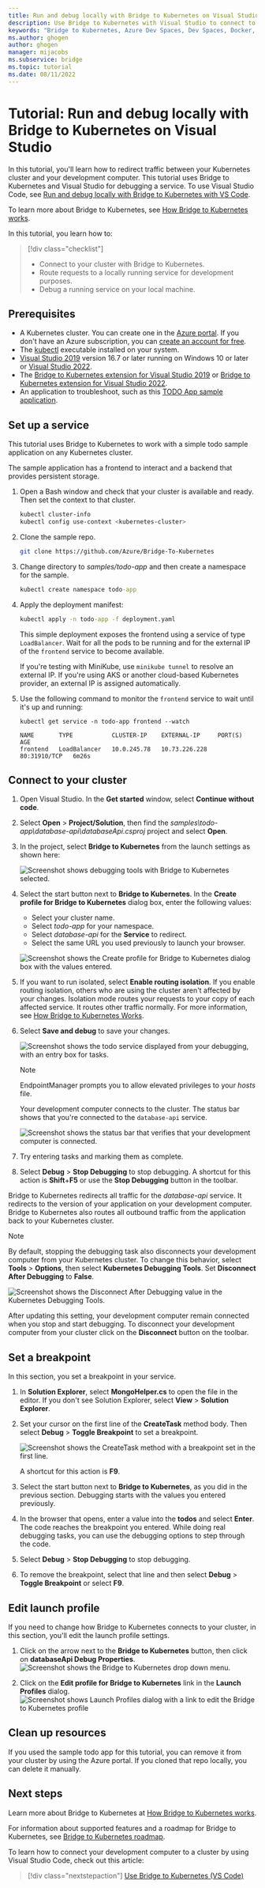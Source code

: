 ```yaml
---
title: Run and debug locally with Bridge to Kubernetes on Visual Studio
description: Use Bridge to Kubernetes with Visual Studio to connect to a cluster and use local tunnel debugging to debug Kubernetes services.
keywords: "Bridge to Kubernetes, Azure Dev Spaces, Dev Spaces, Docker, Kubernetes, Azure, containers"
ms.author: ghogen
author: ghogen
manager: mijacobs
ms.subservice: bridge
ms.topic: tutorial 
ms.date: 08/11/2022
---
```


# Tutorial: Run and debug locally with Bridge to Kubernetes on Visual Studio

In this tutorial, you'll learn how to redirect traffic between your Kubernetes cluster and your development computer.
This tutorial uses Bridge to Kubernetes and Visual Studio for debugging a service.
To use Visual Studio Code, see [Run and debug locally with Bridge to Kubernetes with VS Code](bridge-to-kubernetes-vs-code.md).

To learn more about Bridge to Kubernetes, see [How Bridge to Kubernetes works](overview-bridge-to-kubernetes.md).

In this tutorial, you learn how to:

> [!div class="checklist"]
> - Connect to your cluster with Bridge to Kubernetes.
> - Route requests to a locally running service for development purposes.
> - Debug a running service on your local machine.

## Prerequisites

- A Kubernetes cluster. You can create one in the [Azure portal](https://azure.microsoft.com/free/).  If you don't have an Azure subscription, you can [create an account for free](https://azure.microsoft.com/free/).
- The [kubectl](https://kubernetes.io/docs/reference/kubectl/kubectl/) executable installed on your system.
- [Visual Studio 2019](https://www.visualstudio.com/vs/) version 16.7 or later running on Windows 10 or later or [Visual Studio 2022](https://www.visualstudio.com/vs/).
- The [Bridge to Kubernetes extension for Visual Studio 2019](https://marketplace.visualstudio.com/items?itemName=ms-azuretools.mindaro) or [Bridge to Kubernetes extension for Visual Studio 2022](https://marketplace.visualstudio.com/items?itemName=ms-azuretools.mindaro2022).
- An application to troubleshoot, such as this [TODO App sample application](https://github.com/Azure/Bridge-To-Kubernetes/tree/main/samples/todo-app).

## Set up a service

This tutorial uses Bridge to Kubernetes to work with a simple todo sample application on any Kubernetes cluster.

The sample application has a frontend to interact and a backend that provides persistent storage.

1. Open a Bash window and check that your cluster is available and ready.
   Then set the context to that cluster.

   ```bash
   kubectl cluster-info
   kubectl config use-context <kubernetes-cluster>
   ```

1. Clone the sample repo.

   ```bash
   git clone https://github.com/Azure/Bridge-To-Kubernetes
   ```

1. Change directory to *samples/todo-app* and then create a namespace for the sample.

   ```cmd
   kubectl create namespace todo-app
   ```

1. Apply the deployment manifest:

   ```cmd
   kubectl apply -n todo-app -f deployment.yaml
   ```

   This simple deployment exposes the frontend using a service of type `LoadBalancer`.
   Wait for all the pods to be running and for the external IP of the `frontend` service to become available.

   If you're testing with MiniKube, use `minikube tunnel` to resolve an external IP.
   If you're using AKS or another cloud-based Kubernetes provider, an external IP is assigned automatically.

1. Use the following command to monitor the `frontend` service to wait until it's up and running:

   ```output
   kubectl get service -n todo-app frontend --watch

   NAME       TYPE           CLUSTER-IP    EXTERNAL-IP     PORT(S)        AGE
   frontend   LoadBalancer   10.0.245.78   10.73.226.228   80:31910/TCP   6m26s
   ```

## Connect to your cluster

1. Open Visual Studio. In the **Get started** window, select **Continue without code**.

1. Select **Open** > **Project/Solution**, then find the *samples\todo-app\database-api\databaseApi.csproj* project and select **Open**.

1. In the project, select **Bridge to Kubernetes** from the launch settings as shown here:

   ![Screenshot shows debugging tools with Bridge to Kubernetes selected.](media/bridge-to-kubernetes-vs/select-debug-tool.png)

1. Select the start button next to **Bridge to Kubernetes**.
   In the **Create profile for Bridge to Kubernetes** dialog box, enter the following values:

   - Select your cluster name.
   - Select *todo-app* for your namespace.
   - Select *database-api* for the **Service** to redirect.
   - Select the same URL you used previously to launch your browser.

   ![Screenshot shows the Create profile for Bridge to Kubernetes dialog box with the values entered.](media/bridge-to-kubernetes-vs/configure-bridge-debugging.png)

1. If you want to run isolated, select **Enable routing isolation**.
   If you enable routing isolation, others who are using the cluster aren't affected by your changes.
   Isolation mode routes your requests to your copy of each affected service.
   It routes other traffic normally.
   For more information, see [How Bridge to Kubernetes Works](overview-bridge-to-kubernetes.md#using-routing-capabilities-for-developing-in-isolation).

1. Select **Save and debug** to save your changes.

   ![Screenshot shows the todo service displayed from your debugging, with an entry box for tasks.](media/bridge-to-kubernetes-vs/todos-service.png)

   > [!NOTE]
   > EndpointManager prompts you to allow elevated privileges to your *hosts* file.

   Your development computer connects to the cluster.
   The status bar shows that you're connected to the `database-api` service.

   ![Screenshot shows the status bar that verifies that your development computer is connected.](media/bridge-to-kubernetes-vs/development-computer-connected.png)

1. Try entering tasks and marking them as complete.

1. Select **Debug** > **Stop Debugging** to stop debugging.
   A shortcut for this action is **Shift**+**F5** or use the **Stop Debugging** button in the toolbar.

Bridge to Kubernetes redirects all traffic for the *database-api* service.
It redirects to the version of your application on your development computer.
Bridge to Kubernetes also routes all outbound traffic from the application back to your Kubernetes cluster.

> [!NOTE]
> By default, stopping the debugging task also disconnects your development computer from your Kubernetes cluster.
> To change this behavior, select **Tools** > **Options**, then select **Kubernetes Debugging Tools**.
> Set **Disconnect After Debugging** to **False**.
>
>![Screenshot shows the Disconnect After Debugging value in the Kubernetes Debugging Tools.](media/bridge-to-kubernetes-vs/kubernetes-debugging-options.png)
>
> After updating this setting, your development computer remain connected when you stop and start debugging.
> To disconnect your development computer from your cluster click on the **Disconnect** button on the toolbar.

## Set a breakpoint

In this section, you set a breakpoint in your service.

1. In **Solution Explorer**, select **MongoHelper.cs** to open the file in the editor.
   If you don't see Solution Explorer, select **View** > **Solution Explorer**.

1. Set your cursor on the first line of the **CreateTask** method body.
   Then select **Debug** > **Toggle Breakpoint** to set a breakpoint. 

   ![Screenshot shows the CreateTask method with a breakpoint set in the first line.](media/bridge-to-kubernetes-vs/set-breakpoint.png)

   A shortcut for this action is **F9**.

1. Select the start button next to **Bridge to Kubernetes**, as you did in the previous section.
   Debugging starts with the values you entered previously.

1. In the browser that opens, enter a value into the **todos** and select **Enter**.
   The code reaches the breakpoint you entered.
   While doing real debugging tasks, you can use the debugging options to step through the code.

1. Select **Debug** > **Stop Debugging** to stop debugging.

1. To remove the breakpoint, select that line and then select **Debug** > **Toggle Breakpoint** or select **F9**.

## Edit launch profile

If you need to change how Bridge to Kubernetes connects to your cluster, in this section, you'll edit the launch profile settings.

1. Click on the arrow next to the **Bridge to Kubernetes** button, then click on **databaseApi Debug Properties**.
 ![Screenshot shows the Bridge to Kubernetes drop down menu.](media/bridge-to-kubernetes-vs/change-bridge-properties.png)

1. Click on the **Edit profile for Bridge to Kubernetes** link in the **Launch Profiles** dialog.
 ![Screenshot shows Launch Profiles dialog with a link to edit the Bridge to Kubernetes profile](media/bridge-to-kubernetes-vs/bridge-launch-profiles.png)

## Clean up resources

If you used the sample todo app for this tutorial, you can remove it from your cluster by using the Azure portal.
If you cloned that repo locally, you can delete it manually.

## Next steps

Learn more about Bridge to Kubernetes at [How Bridge to Kubernetes works](overview-bridge-to-kubernetes.md).

For information about supported features and a roadmap for Bridge to Kubernetes, see [Bridge to Kubernetes roadmap](https://github.com/microsoft/mindaro/projects/1).

To learn how to connect your development computer to a cluster by using Visual Studio Code, check out this article:
> [!div class="nextstepaction"]
> [Use Bridge to Kubernetes (VS Code)](bridge-to-kubernetes-vs-code.md)
